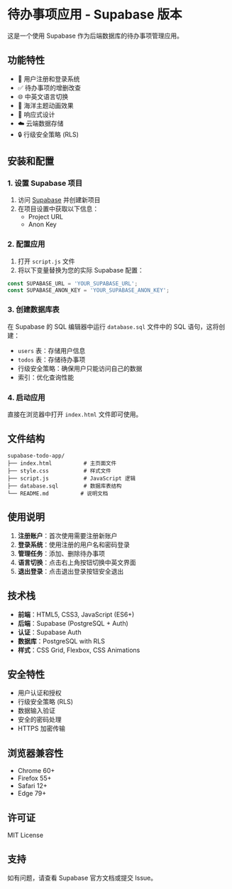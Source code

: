 # 待办事项应用 - Supabase 版本

这是一个使用 Supabase 作为后端数据库的待办事项管理应用。

## 功能特性

- 🔐 用户注册和登录系统
- ✅ 待办事项的增删改查
- 🌐 中英文语言切换
- 🎨 海洋主题动画效果
- 📱 响应式设计
- ☁️ 云端数据存储
- 🔒 行级安全策略 (RLS)

## 安装和配置

### 1. 设置 Supabase 项目

1. 访问 [Supabase](https://supabase.com) 并创建新项目
2. 在项目设置中获取以下信息：
   - Project URL
   - Anon Key

### 2. 配置应用

1. 打开 `script.js` 文件
2. 将以下变量替换为您的实际 Supabase 配置：

```javascript
const SUPABASE_URL = 'YOUR_SUPABASE_URL';
const SUPABASE_ANON_KEY = 'YOUR_SUPABASE_ANON_KEY';
```

### 3. 创建数据库表

在 Supabase 的 SQL 编辑器中运行 `database.sql` 文件中的 SQL 语句，这将创建：

- `users` 表：存储用户信息
- `todos` 表：存储待办事项
- 行级安全策略：确保用户只能访问自己的数据
- 索引：优化查询性能

### 4. 启动应用

直接在浏览器中打开 `index.html` 文件即可使用。

## 文件结构

```
supabase-todo-app/
├── index.html          # 主页面文件
├── style.css           # 样式文件
├── script.js           # JavaScript 逻辑
├── database.sql        # 数据库表结构
└── README.md          # 说明文档
```

## 使用说明

1. **注册账户**：首次使用需要注册新账户
2. **登录系统**：使用注册的用户名和密码登录
3. **管理任务**：添加、删除待办事项
4. **语言切换**：点击右上角按钮切换中英文界面
5. **退出登录**：点击退出登录按钮安全退出

## 技术栈

- **前端**：HTML5, CSS3, JavaScript (ES6+)
- **后端**：Supabase (PostgreSQL + Auth)
- **认证**：Supabase Auth
- **数据库**：PostgreSQL with RLS
- **样式**：CSS Grid, Flexbox, CSS Animations

## 安全特性

- 用户认证和授权
- 行级安全策略 (RLS)
- 数据输入验证
- 安全的密码处理
- HTTPS 加密传输

## 浏览器兼容性

- Chrome 60+
- Firefox 55+
- Safari 12+
- Edge 79+

## 许可证

MIT License

## 支持

如有问题，请查看 Supabase 官方文档或提交 Issue。
